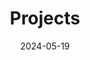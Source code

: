 ---
title: Projects
date: 2024-05-19
type: landing

design:
  spacing: '3rem'

sections:
  - block: collection
    content:
      title: Projects
      subtitle: ''
      text: ''
      filters:
        folders:
          - projects
    design:
      view: card
      columns: '3'
---